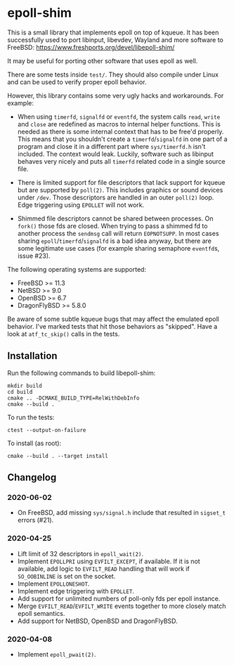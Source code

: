 # epoll-shim

This is a small library that implements epoll on top of kqueue.
It has been successfully used to port libinput, libevdev, Wayland and more
software to FreeBSD: <https://www.freshports.org/devel/libepoll-shim/>

It may be useful for porting other software that uses epoll as well.

There are some tests inside `test/`. They should also compile under Linux and
can be used to verify proper epoll behavior.

However, this library contains some very ugly hacks and workarounds. For
example:

- When using `timerfd`, `signalfd` or `eventfd`, the system calls `read`,
  `write` and `close` are redefined as macros to internal helper functions.
  This is needed as there is some internal context that has to be free'd
  properly. This means that you shouldn't create a `timerfd`/`signalfd` in
  one part of a program and close it in a different part where
  `sys/timerfd.h` isn't included. The context would leak. Luckily, software
  such as libinput behaves very nicely and puts all `timerfd` related code in
  a single source file.

- There is limited support for file descriptors that lack support for
  kqueue but are supported by `poll(2)`. This includes graphics or sound
  devices under `/dev`. Those descriptors are handled in an outer `poll(2)`
  loop. Edge triggering using `EPOLLET` will not work.

- Shimmed file descriptors cannot be shared between processes. On `fork()`
  those fds are closed. When trying to pass a shimmed fd to another process the
  `sendmsg` call will return `EOPNOTSUPP`. In most cases sharing
  `epoll`/`timerfd`/`signalfd` is a bad idea anyway, but there are some
  legitimate use cases (for example sharing semaphore `eventfd`s, issue #23).

The following operating systems are supported:

- FreeBSD >= 11.3
- NetBSD >= 9.0
- OpenBSD >= 6.7
- DragonFlyBSD >= 5.8.0

Be aware of some subtle kqueue bugs that may affect the emulated
epoll behavior. I've marked tests that hit those behaviors as "skipped".
Have a look at `atf_tc_skip()` calls in the tests.

## Installation

Run the following commands to build libepoll-shim:

    mkdir build
    cd build
    cmake .. -DCMAKE_BUILD_TYPE=RelWithDebInfo
    cmake --build .

To run the tests:

    ctest --output-on-failure

To install (as root):

    cmake --build . --target install

## Changelog

### 2020-06-02

- On FreeBSD, add missing `sys/signal.h` include that resulted in `sigset_t`
  errors (#21).

### 2020-04-25

- Lift limit of 32 descriptors in `epoll_wait(2)`.
- Implement `EPOLLPRI` using `EVFILT_EXCEPT`, if available. If it is not
  available, add logic to `EVFILT_READ` handling that will work if
  `SO_OOBINLINE` is set on the socket.
- Implement `EPOLLONESHOT`.
- Implement edge triggering with `EPOLLET`.
- Add support for unlimited numbers of poll-only fds per epoll instance.
- Merge `EVFILT_READ`/`EVFILT_WRITE` events together to more closely match
  epoll semantics.
- Add support for NetBSD, OpenBSD and DragonFlyBSD.

### 2020-04-08

- Implement `epoll_pwait(2)`.
